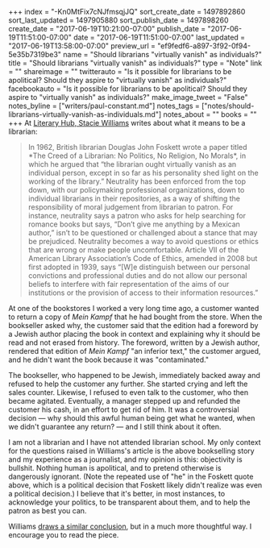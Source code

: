+++
index = "-Kn0MtFix7cNJfmsqjJQ"
sort_create_date = 1497892860
sort_last_updated = 1497905880
sort_publish_date = 1497898260
create_date = "2017-06-19T10:21:00-07:00"
publish_date = "2017-06-19T11:51:00-07:00"
date = "2017-06-19T11:51:00-07:00"
last_updated = "2017-06-19T13:58:00-07:00"
preview_url = "ef9fedf6-a897-3f92-0f94-5e35b7319be3"
name = "Should librarians \"virtually vanish\" as individuals?"
title = "Should librarians \"virtually vanish\" as individuals?"
type = "Note"
link = ""
shareimage = ""
twitterauto = "Is it possible for librarians to be apolitical? Should they aspire to \"virtually vanish\" as individuals?"
facebookauto = "Is it possible for librarians to be apolitical? Should they aspire to \"virtually vanish\" as individuals?"
make_image_tweet = "False"
notes_byline = ["writers/paul-constant.md"]
notes_tags = ["notes/should-librarians-virtually-vanish-as-individuals.md"]
notes_about = ""
books = ""
+++
At [Literary Hub, Stacie Williams](http://lithub.com/librarians-in-the-21st-century-it-is-becoming-impossible-to-remain-neutral/) writes about what it means to be a librarian: 

<blockquote>In 1962, British librarian Douglas John Foskett wrote a paper titled *The Creed of a Librarian: No Politics, No Religion, No Morals*, in which he argued that “the librarian ought virtually vanish as an individual person, except in so far as his personality shed light on the working of the library.” Neutrality has been enforced from the top down, with our policymaking professional organizations, down to individual librarians in their repositories, as a way of shifting the responsibility of moral judgement from librarian to patron. For instance, neutrality says a patron who asks for help searching for romance books but says, “Don’t give me anything by a Mexican author,” isn’t to be questioned or challenged about a stance that may be prejudiced. Neutrality becomes a way to avoid questions or ethics that are wrong or make people uncomfortable. Article VII of the American Library Association’s Code of Ethics, amended in 2008 but first adopted in 1939, says “[W]e distinguish between our personal convictions and professional duties and do not allow our personal beliefs to interfere with fair representation of the aims of our institutions or the provision of access to their information resources.”</blockquote>

At one of the bookstores I worked a very long time ago, a customer wanted to return a copy of *Mein Kampf* that he had bought from the store. When the bookseller asked why, the customer said that the edition had a foreword by a Jewish author placing the book in context and explaining why it should be read and not erased from history. The foreword, written by a Jewish author, rendered that edition of *Mein Kampf* "an inferior text," the customer argued, and he didn't want the book because it was "contaminated."

The bookseller, who happened to be Jewish, immediately backed away and refused to help the customer any further. She started crying and left the sales counter. Likewise, I refused to even talk to the customer, who then became agitated. Eventually, a manager stepped up and refunded the customer his cash, in an effort to get rid of him. It was a controversial decision — why should this awful human being get what he wanted, when we didn't guarantee any return? — and I still think about it often.

I am not a librarian and I have not attended librarian school. My only context for the questions raised in Williams's article is the above bookselling story and my experience as a journalist, and my opinion is this: objectivity is bullshit. Nothing human is apolitical, and to pretend otherwise is dangerously ignorant. (Note the repeated use of "he" in the Foskett quote above, which is a political decision that Foskett likely didn't realize was even a political decision.) I believe that it's better, in most instances, to acknowledge your politics, to be transparent about them, and to help the patron as best you can. 

Williams [draws a similar conclusion](http://lithub.com/librarians-in-the-21st-century-it-is-becoming-impossible-to-remain-neutral/), but in a much more thoughtful way. I encourage you to read the piece.